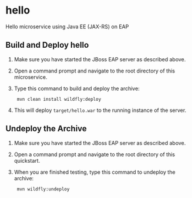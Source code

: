 # hello
Hello microservice using Java EE (JAX-RS) on EAP

Build and Deploy hello
-------------------------

1. Make sure you have started the JBoss EAP server as described above.
2. Open a command prompt and navigate to the root directory of this microservice.
3. Type this command to build and deploy the archive:

        mvn clean install wildfly:deploy

4. This will deploy `target/hello.war` to the running instance of the server.

Undeploy the Archive
--------------------

1. Make sure you have started the JBoss EAP server as described above.
2. Open a command prompt and navigate to the root directory of this quickstart.
3. When you are finished testing, type this command to undeploy the archive:

        mvn wildfly:undeploy
